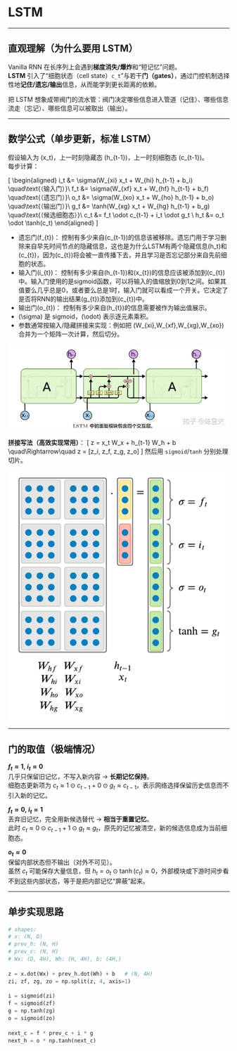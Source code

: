# LSTM

---

## 直观理解（为什么要用 LSTM）

Vanilla RNN 在长序列上会遇到**梯度消失/爆炸**和“短记忆”问题。  
**LSTM** 引入了“细胞状态（cell state）`c_t`”与若干**门（gates）**，通过门控机制选择性地**记住/遗忘/输出**信息，从而能学到更长距离的依赖。

把 LSTM 想象成带阀门的流水管：阀门决定哪些信息进入管道（记住）、哪些信息流走（忘记）、哪些信息可以被取出（输出）。

---

## 数学公式（单步更新，标准 LSTM）

假设输入为 \(x_t\)，上一时刻隐藏态 \(h_{t-1}\)，上一时刻细胞态 \(c_{t-1}\)。  
每步计算：

\[
\begin{aligned}
i_t &= \sigma(W_{xi} x_t + W_{hi} h_{t-1} + b_i) \quad\text{（输入门）}\\
f_t &= \sigma(W_{xf} x_t + W_{hf} h_{t-1} + b_f) \quad\text{（遗忘门）}\\
o_t &= \sigma(W_{xo} x_t + W_{ho} h_{t-1} + b_o) \quad\text{（输出门）}\\
g_t &= \tanh(W_{xg} x_t + W_{hg} h_{t-1} + b_g) \quad\text{（候选细胞态）}\\
c_t &= f_t \odot c_{t-1} + i_t \odot g_t \\
h_t &= o_t \odot \tanh(c_t)
\end{aligned}
\]

- 遗忘门\(f_{t}\)： 控制有多少来自\(c_{t-1}\)的信息该被移除。遗忘门用于学习删除来自早先时间节点的隐藏信息，这也是为什么LSTM有两个隐藏信息\(h_t\)和\(c_{t}\)，因为\(c_{t}\)将会被一直传播下去，并且学习是否忘记部分来自先前细胞的状态。
- 输入门\(i_{t}\)： 控制有多少来自\(h_{t-1}\)和\(x_{t}\)的信息应该被添加到\(c_{t}\)中。输入门使用的是sigmoid函数，可以将输入的值缩放到0到1之间。如果其值要么几乎总是0，或者要么总是1时，输入门就可以看成一个开关。它决定了是否将RNN的输出结果\(g_{t}\)添加到\(c_{t}\)中。
- 输出门\(o_{t}\)： 控制有多少来自\(h_{t}\)的信息需要被作为输出值展示。
- \(\sigma\) 是 sigmoid，\(\odot\) 表示逐元素乘积。  
- 参数通常按输入/隐藏拼接来实现：例如把 \(W_{xi},W_{xf},W_{xg},W_{xo}\) 合并为一个矩阵一次计算，然后切分。

![lstm](images/2025-08-12-17-20-31.png)

**拼接写法（高效实现常用）**：
\[
z = x_t W_x + h_{t-1} W_h + b \quad\Rightarrow\quad z = [z_i, z_f, z_g, z_o]
\]
然后用 `sigmoid`/`tanh` 分别处理切片。

![lstm](images/2025-08-12-17-16-10.png)

---

## 门的取值（极端情况）

**$f_t \approx 1,\; i_t \approx 0$**  
  几乎只保留旧记忆，不写入新内容 → **长期记忆保持**。  
  细胞态更新项为 $c_t \approx 1 \odot c_{t-1} + 0 \odot g_t \approx c_{t-1}$，表示网络选择保留历史信息而不引入新的记忆。

**$f_t \approx 0,\; i_t \approx 1$**  
  丢弃旧记忆，完全用新候选替代 → **相当于重置记忆**。  
  此时 $c_t \approx 0 \odot c_{t-1} + 1 \odot g_t \approx g_t$，原先的记忆被清空，新的候选信息成为当前细胞态。

**$o_t \approx 0$**  
  保留内部状态但不输出（对外不可见）。  
  虽然 $c_t$ 可能保存大量信息，但 $h_t = o_t \odot \tanh(c_t) \approx 0$，外部模块或下游时间步看不到这些内部状态，等于是把内部记忆“屏蔽”起来。


---

## 单步实现思路

```python
# shapes:
# x: (N, D)
# prev_h: (N, H)
# prev_c: (N, H)
# Wx: (D, 4H), Wh: (H, 4H), b: (4H,)

z = x.dot(Wx) + prev_h.dot(Wh) + b   # (N, 4H)
zi, zf, zg, zo = np.split(z, 4, axis=1)

i = sigmoid(zi)
f = sigmoid(zf)
g = np.tanh(zg)
o = sigmoid(zo)

next_c = f * prev_c + i * g
next_h = o * np.tanh(next_c)
```
